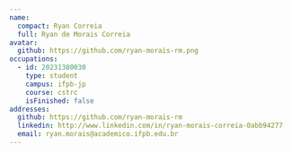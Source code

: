 ```yaml
---
name:
  compact: Ryan Correia
  full: Ryan de Morais Correia
avatar:
  github: https://github.com/ryan-morais-rm.png
occupations:
  - id: 20231380030
    type: student
    campus: ifpb-jp
    course: cstrc
    isFinished: false
addresses:
  github: https://github.com/ryan-morais-rm
  linkedin: http://www.linkedin.com/in/ryan-morais-correia-0abb94277
  email: ryan.morais@academico.ifpb.edu.br
---
```

